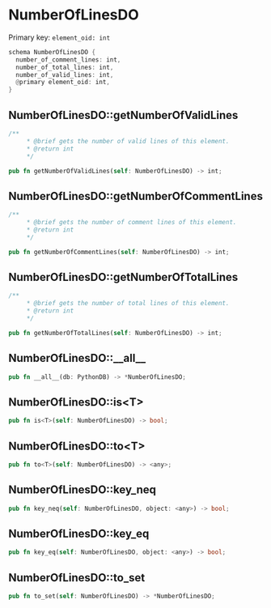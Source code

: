 # NumberOfLinesDO

Primary key: `element_oid: int`

```rust
schema NumberOfLinesDO {
  number_of_comment_lines: int,
  number_of_total_lines: int,
  number_of_valid_lines: int,
  @primary element_oid: int,
}
```
## NumberOfLinesDO::getNumberOfValidLines

```rust
/**
     * @brief gets the number of valid lines of this element.
     * @return int
     */
```
```rust
pub fn getNumberOfValidLines(self: NumberOfLinesDO) -> int;
```
## NumberOfLinesDO::getNumberOfCommentLines

```rust
/**
     * @brief gets the number of comment lines of this element.
     * @return int
     */
```
```rust
pub fn getNumberOfCommentLines(self: NumberOfLinesDO) -> int;
```
## NumberOfLinesDO::getNumberOfTotalLines

```rust
/**
     * @brief gets the number of total lines of this element.
     * @return int
     */
```
```rust
pub fn getNumberOfTotalLines(self: NumberOfLinesDO) -> int;
```
## NumberOfLinesDO::\_\_all\_\_

```rust
pub fn __all__(db: PythonDB) -> *NumberOfLinesDO;
```
## NumberOfLinesDO::is\<T\>

```rust
pub fn is<T>(self: NumberOfLinesDO) -> bool;
```
## NumberOfLinesDO::to\<T\>

```rust
pub fn to<T>(self: NumberOfLinesDO) -> <any>;
```
## NumberOfLinesDO::key\_neq

```rust
pub fn key_neq(self: NumberOfLinesDO, object: <any>) -> bool;
```
## NumberOfLinesDO::key\_eq

```rust
pub fn key_eq(self: NumberOfLinesDO, object: <any>) -> bool;
```
## NumberOfLinesDO::to\_set

```rust
pub fn to_set(self: NumberOfLinesDO) -> *NumberOfLinesDO;
```
